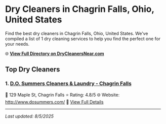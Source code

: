 # Dry Cleaners in Chagrin Falls, Ohio, United States

Find the best dry cleaners in Chagrin Falls, Ohio, United States. We've compiled a list of 1 dry cleaning services to help you find the perfect one for your needs.

🌐 **[View Full Directory on DryCleanersNear.com](https://drycleanersnear.com/city/US/Ohio/Chagrin%20Falls)**

## Top Dry Cleaners

### 1. [D.O. Summers Cleaners & Laundry - Chagrin Falls](https://drycleanersnear.com/dryCleaner/6875b6339b5c02c2ea277c66/d-o-summers-cleaners-laundry-chagrin-falls)
📍 129 Maple St, Chagrin Falls
⭐ Rating: 4.8/5
🌐 Website: http://www.dosummers.com/
🔗 [View Full Details](https://drycleanersnear.com/dryCleaner/6875b6339b5c02c2ea277c66/d-o-summers-cleaners-laundry-chagrin-falls)


---

*Last updated: 8/5/2025*

